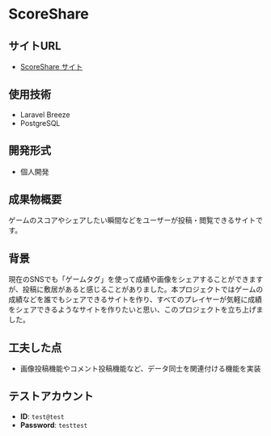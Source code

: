 # ScoreShare

## サイトURL
- [ScoreShare サイト](https://scoreshare-3079ff67e4c8.herokuapp.com/)


## 使用技術
- Laravel Breeze
- PostgreSQL

## 開発形式
- 個人開発

## 成果物概要
ゲームのスコアやシェアしたい瞬間などをユーザーが投稿・閲覧できるサイトです。

## 背景
現在のSNSでも「ゲームタグ」を使って成績や画像をシェアすることができますが、投稿に敷居があると感じることがありました。本プロジェクトではゲームの成績などを誰でもシェアできるサイトを作り、すべてのプレイヤーが気軽に成績をシェアできるようなサイトを作りたいと思い、このプロジェクトを立ち上げました。

## 工夫した点
- 画像投稿機能やコメント投稿機能など、データ同士を関連付ける機能を実装

## テストアカウント
- **ID**: `test@test`
- **Password**: `testtest`
